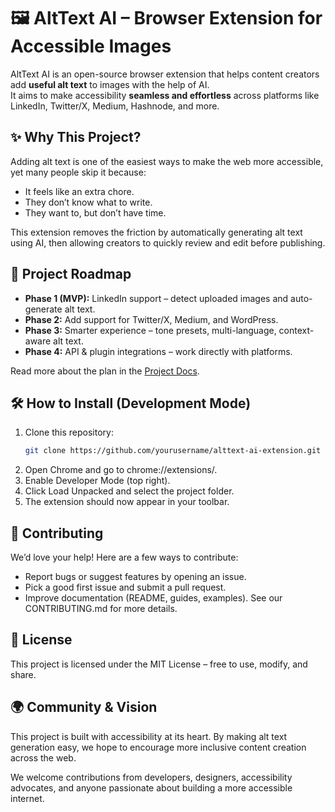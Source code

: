 # 🖼️ AltText AI – Browser Extension for Accessible Images

AltText AI is an open-source browser extension that helps content creators add **useful alt text** to images with the help of AI.  
It aims to make accessibility **seamless and effortless** across platforms like LinkedIn, Twitter/X, Medium, Hashnode, and more.  

## ✨ Why This Project?
Adding alt text is one of the easiest ways to make the web more accessible, yet many people skip it because:
- It feels like an extra chore.
- They don’t know what to write.
- They want to, but don’t have time.

This extension removes the friction by automatically generating alt text using AI, then allowing creators to quickly review and edit before publishing.  

## 🚀 Project Roadmap
- **Phase 1 (MVP):** LinkedIn support – detect uploaded images and auto-generate alt text.  
- **Phase 2:** Add support for Twitter/X, Medium, and WordPress.  
- **Phase 3:** Smarter experience – tone presets, multi-language, context-aware alt text.  
- **Phase 4:** API & plugin integrations – work directly with platforms.  

Read more about the plan in the [Project Docs](./docs).

## 🛠️ How to Install (Development Mode)
1. Clone this repository:
   ```bash
   git clone https://github.com/yourusername/alttext-ai-extension.git
2. Open Chrome and go to chrome://extensions/.
3. Enable Developer Mode (top right).
4. Click Load Unpacked and select the project folder.
5. The extension should now appear in your toolbar.

## 🤝 Contributing

We’d love your help! Here are a few ways to contribute:

- Report bugs or suggest features by opening an issue.
- Pick a good first issue and submit a pull request.
- Improve documentation (README, guides, examples).
See our CONTRIBUTING.md for more details.

## 📜 License

This project is licensed under the MIT License
 – free to use, modify, and share.

## 🌍 Community & Vision

This project is built with accessibility at its heart.
By making alt text generation easy, we hope to encourage more inclusive content creation across the web.

We welcome contributions from developers, designers, accessibility advocates, and anyone passionate about building a more accessible internet.

